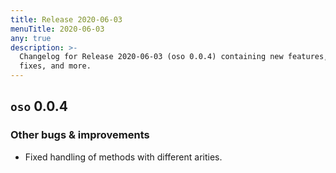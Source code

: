 ```yaml
---
title: Release 2020-06-03
menuTitle: 2020-06-03
any: true
description: >-
  Changelog for Release 2020-06-03 (oso 0.0.4) containing new features, bug
  fixes, and more.
---
```


## `oso` 0.0.4

### Other bugs & improvements

* Fixed handling of methods with different arities.

